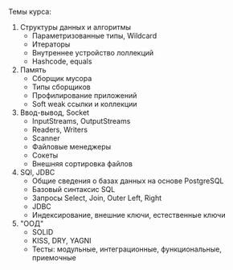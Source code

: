 Темы курса:
1. Структуры данных и алгоритмы
    * Параметризованные типы, Wildcard
    * Итераторы
    * Внутреннее устройство лоллекций
    * Hashcode, equals
2. Память
    * Сборщик мусора
    * Типы сборщиков
    * Профилирование приложений
    * Soft weak ссылки и коллекции
3. Ввод-вывод, Socket
    * InputStreams, OutputStreams
    * Readers, Writers
    * Scanner
    * Файловые менеджеры
    *  Сокеты
    * Внешняя сортировка файлов
4. SQl, JDBC
    * Общие сведения о базах данных на основе PostgreSQL
    * Базовый синтаксис SQL
    * Запросы Select, Join, Outer Left, Right
    * JDBC
    * Индексирование, внешние ключи, естественные ключи
5. "ООД"
    * SOLID
    * KISS, DRY, YAGNI
    * Тесты: модульные, интеграционные, функциональные, приемочные